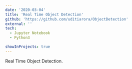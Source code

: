 ```yaml
---
date: '2020-03-04'
title: 'Real Time Object Detection'
github: 'https://github.com/uditiarora/ObjectDetection'
external: ''
tech:
  - Jupyter Notebook
  - Python3

showInProjects: true
---
```


Real Time Object Detection.
